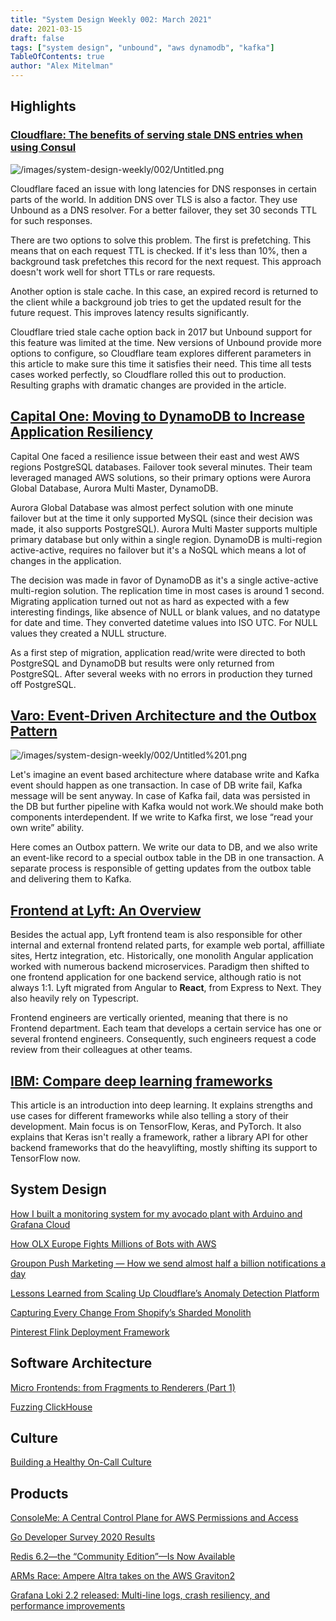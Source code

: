 ```yaml
---
title: "System Design Weekly 002: March 2021"
date: 2021-03-15
draft: false
tags: ["system design", "unbound", "aws dynamodb", "kafka"]
TableOfContents: true
author: "Alex Mitelman"
---
```


## Highlights

### [Cloudflare: The benefits of serving stale DNS entries when using Consul](https://blog.cloudflare.com/the-benefits-of-serving-stale-dns-entries-when-using-consul/)

![/images/system-design-weekly/002/Untitled.png](/images/system-design-weekly/002/Untitled.png)

Cloudflare faced an issue with long latencies for DNS responses in certain parts of the world. In addition DNS over TLS is also a factor. They use Unbound as a DNS resolver. For a better failover, they set 30 seconds TTL for such responses.

There are two options to solve this problem. The first is prefetching. This means that on each request TTL is checked. If it's less than 10%, then a background task prefetches this record for the next request. This approach doesn't work well for short TTLs or rare requests.

Another option is stale cache. In this case, an expired record is returned to the client while a background job tries to get the updated result for the future request. This improves latency results significantly. 

Cloudflare tried stale cache option back in 2017 but Unbound support for this feature was limited at the time. New versions of Unbound provide more options to configure, so Cloudflare team explores different parameters in this article to make sure this time it satisfies their need. This time all tests cases worked perfectly, so Cloudflare rolled this out to production. Resulting graphs with dramatic changes are provided in the article. 

## [Capital One: Moving to DynamoDB to Increase Application Resiliency](https://medium.com/capital-one-tech/moving-to-dynamodb-to-increase-application-resiliency-106d753d38b1)

Capital One faced a resilience issue between their east and west AWS regions PostgreSQL databases. Failover took several minutes. Their team leveraged managed AWS solutions, so their primary options were Aurora Global Database, Aurora Multi Master, DynamoDB.

Aurora Global Database was almost perfect solution with one minute failover but at the time it only supported MySQL (since their decision was made, it also supports PostgreSQL). Aurora Multi Master supports multiple primary database but only within a single region. DynamoDB is multi-region active-active, requires no failover but it's a NoSQL which means a lot of changes in the application.

The decision was made in favor of DynamoDB as it's a single active-active multi-region solution. The replication time in most cases is around 1 second. Migrating application turned out not as hard as expected with a few interesting findings, like absence of NULL or blank values, and no datatype for date and time. They converted datetime values into ISO UTC. For NULL values they created a NULL structure.

As a first step of migration, application read/write were directed to both PostgreSQL and DynamoDB but results were only returned from PostgreSQL. After several weeks with no errors in production they turned off PostgreSQL.

## [Varo: Event-Driven Architecture and the Outbox Pattern](https://medium.com/engineering-varo/event-driven-architecture-and-the-outbox-pattern-569e6fba7216)

![/images/system-design-weekly/002/Untitled%201.png](/images/system-design-weekly/002/Untitled%201.png)

Let's imagine an event based architecture where database write and Kafka event should happen as one transaction. In case of DB write fail, Kafka message will be sent anyway. In case of Kafka fail, data was persisted in the DB but further pipeline with Kafka would not work.We should make both components interdependent. If we write to Kafka first, we lose “read your own write” ability.

Here comes an Outbox pattern. We write our data to DB, and we also write an event-like record to a special outbox table in the DB in one transaction. A separate process is responsible of getting updates from the outbox table and delivering them to Kafka.

## [Frontend at Lyft: An Overview](https://eng.lyft.com/frontend-at-lyft-an-overview-f934c1524370)

Besides the actual app, Lyft frontend team is also responsible for other internal and external frontend related parts, for example web portal, affilliate sites, Hertz integration, etc. Historically, one monolith Angular application worked with numerous backend microservices. Paradigm then shifted to one frontend application for one backend service, although ratio is not always 1:1. Lyft migrated from Angular to **React**, from Express to Next. They also heavily rely on Typescript. 

Frontend engineers are vertically oriented, meaning that there is no Frontend department. Each team that develops a certain service has one or several frontend engineers. Consequently, such engineers request a code review from their colleagues at other teams.

## [IBM: Compare deep learning frameworks](https://developer.ibm.com/articles/compare-deep-learning-frameworks/)

This article is an introduction into deep learning. It explains strengths and use cases for different frameworks while also telling a story of their development. Main focus is on TensorFlow, Keras, and PyTorch. It also explains that Keras isn't really a framework, rather a library API for other backend frameworks that do the heavylifting, mostly shifting its support to TensorFlow now.

## System Design

[How I built a monitoring system for my avocado plant with Arduino and Grafana Cloud](https://grafana.com/blog/2021/03/08/how-i-built-a-monitoring-system-for-my-avocado-plant-with-arduino-and-grafana-cloud/)

[How OLX Europe Fights Millions of Bots with AWS](https://aws.amazon.com/blogs/architecture/field-notes-how-olx-europe-fights-millions-of-bots-with-aws/)

[Groupon Push Marketing — How we send almost half a billion notifications a day](https://medium.com/groupon-eng/groupon-push-marketing-how-we-send-almost-half-a-billion-notifications-a-day-4d77a160694a)

[Lessons Learned from Scaling Up Cloudflare’s Anomaly Detection Platform](https://blog.cloudflare.com/lessons-learned-from-scaling-up-cloudflare-anomaly-detection-platform/)

[Capturing Every Change From Shopify’s Sharded Monolith](https://shopifyengineering.myshopify.com/blogs/engineering/capturing-every-change-shopify-sharded-monolith)

[Pinterest Flink Deployment Framework](https://medium.com/pinterest-engineering/pinterest-flink-deployment-framework-512c6cd4a1b7)

## Software Architecture

[Micro Frontends: from Fragments to Renderers (Part 1)](https://engineering.zalando.com/posts/2021/03/micro-frontends-part1.html)

[Fuzzing ClickHouse](https://clickhouse.tech/blog/en/2021/fuzzing-clickhouse/)

## Culture

[Building a Healthy On-Call Culture](https://developers.soundcloud.com/blog/building-a-healthy-on-call-culture)

## Products

[ConsoleMe: A Central Control Plane for AWS Permissions and Access](https://netflixtechblog.com/consoleme-a-central-control-plane-for-aws-permissions-and-access-fd09afdd60a8)

[Go Developer Survey 2020 Results](https://blog.golang.org/survey2020-results)

[Redis 6.2—the “Community Edition”—Is Now Available](https://redislabs.com/blog/redis-6-2-the-community-edition-is-now-available/)

[ARMs Race: Ampere Altra takes on the AWS Graviton2](https://blog.cloudflare.com/arms-race-ampere-altra-takes-on-aws-graviton2/)

[Grafana Loki 2.2 released: Multi-line logs, crash resiliency, and performance improvements](https://grafana.com/blog/2021/03/11/grafana-loki-2.2-released-multi-line-logs-crash-resiliency-and-performance-improvements/)